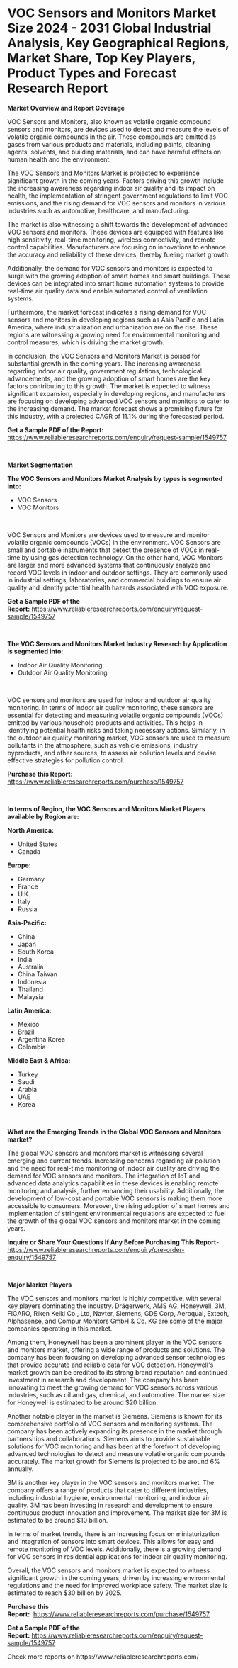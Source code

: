 <p><h1>VOC Sensors and Monitors Market Size 2024 - 2031 Global Industrial Analysis, Key Geographical Regions, Market Share, Top Key Players, Product Types and Forecast Research Report</h1></p><p><strong>Market Overview and Report Coverage</strong></p>
<p><p>VOC Sensors and Monitors, also known as volatile organic compound sensors and monitors, are devices used to detect and measure the levels of volatile organic compounds in the air. These compounds are emitted as gases from various products and materials, including paints, cleaning agents, solvents, and building materials, and can have harmful effects on human health and the environment.</p><p>The VOC Sensors and Monitors Market is projected to experience significant growth in the coming years. Factors driving this growth include the increasing awareness regarding indoor air quality and its impact on health, the implementation of stringent government regulations to limit VOC emissions, and the rising demand for VOC sensors and monitors in various industries such as automotive, healthcare, and manufacturing.</p><p>The market is also witnessing a shift towards the development of advanced VOC sensors and monitors. These devices are equipped with features like high sensitivity, real-time monitoring, wireless connectivity, and remote control capabilities. Manufacturers are focusing on innovations to enhance the accuracy and reliability of these devices, thereby fueling market growth.</p><p>Additionally, the demand for VOC sensors and monitors is expected to surge with the growing adoption of smart homes and smart buildings. These devices can be integrated into smart home automation systems to provide real-time air quality data and enable automated control of ventilation systems.</p><p>Furthermore, the market forecast indicates a rising demand for VOC sensors and monitors in developing regions such as Asia Pacific and Latin America, where industrialization and urbanization are on the rise. These regions are witnessing a growing need for environmental monitoring and control measures, which is driving the market growth.</p><p>In conclusion, the VOC Sensors and Monitors Market is poised for substantial growth in the coming years. The increasing awareness regarding indoor air quality, government regulations, technological advancements, and the growing adoption of smart homes are the key factors contributing to this growth. The market is expected to witness significant expansion, especially in developing regions, and manufacturers are focusing on developing advanced VOC sensors and monitors to cater to the increasing demand. The market forecast shows a promising future for this industry, with a projected CAGR of 11.1% during the forecasted period.</p></p>
<p><strong>Get a Sample PDF of the Report:</strong> <a href="https://www.reliableresearchreports.com/enquiry/request-sample/1549757">https://www.reliableresearchreports.com/enquiry/request-sample/1549757</a></p>
<p>&nbsp;</p>
<p><strong>Market Segmentation</strong></p>
<p><strong>The VOC Sensors and Monitors Market Analysis by types is segmented into:</strong></p>
<p><ul><li>VOC Sensors</li><li>VOC Monitors</li></ul></p>
<p>&nbsp;</p>
<p><p>VOC Sensors and Monitors are devices used to measure and monitor volatile organic compounds (VOCs) in the environment. VOC Sensors are small and portable instruments that detect the presence of VOCs in real-time by using gas detection technology. On the other hand, VOC Monitors are larger and more advanced systems that continuously analyze and record VOC levels in indoor and outdoor settings. They are commonly used in industrial settings, laboratories, and commercial buildings to ensure air quality and identify potential health hazards associated with VOC exposure.</p></p>
<p><strong>Get a Sample PDF of the Report:</strong>&nbsp;<a href="https://www.reliableresearchreports.com/enquiry/request-sample/1549757">https://www.reliableresearchreports.com/enquiry/request-sample/1549757</a></p>
<p>&nbsp;</p>
<p><strong>The VOC Sensors and Monitors Market Industry Research by Application is segmented into:</strong></p>
<p><ul><li>Indoor Air Quality Monitoring</li><li>Outdoor Air Quality Monitoring</li></ul></p>
<p>&nbsp;</p>
<p><p>VOC sensors and monitors are used for indoor and outdoor air quality monitoring. In terms of indoor air quality monitoring, these sensors are essential for detecting and measuring volatile organic compounds (VOCs) emitted by various household products and activities. This helps in identifying potential health risks and taking necessary actions. Similarly, in the outdoor air quality monitoring market, VOC sensors are used to measure pollutants in the atmosphere, such as vehicle emissions, industry byproducts, and other sources, to assess air pollution levels and devise effective strategies for pollution control.</p></p>
<p><strong>Purchase this Report:</strong>&nbsp; <a href="https://www.reliableresearchreports.com/purchase/1549757">https://www.reliableresearchreports.com/purchase/1549757</a></p>
<p>&nbsp;</p>
<p><strong>In terms of Region, the VOC Sensors and Monitors Market Players available by Region are:</strong></p>
<p>
    <p> <strong> North America: </strong>
        <ul>
            <li>United States</li>
            <li>Canada</li>
        </ul>
        </p> 
    <p> <strong> Europe: </strong>
        <ul>
            <li>Germany</li>
            <li>France</li>
            <li>U.K.</li>
            <li>Italy</li>
            <li>Russia</li>
        </ul>
        </p> 
    <p> <strong> Asia-Pacific: </strong>
        <ul>
            <li>China</li>
            <li>Japan</li>
            <li>South Korea</li>
            <li>India</li>
            <li>Australia</li>
            <li>China Taiwan</li>
            <li>Indonesia</li>
            <li>Thailand</li>
            <li>Malaysia</li>
        </ul>
        </p> 
    <p> <strong> Latin America: </strong>
        <ul>
            <li>Mexico</li>
            <li>Brazil</li>
            <li>Argentina Korea</li>
            <li>Colombia</li>
        </ul>
        </p> 
    <p> <strong> Middle East & Africa: </strong>
        <ul>
            <li>Turkey</li>
            <li>Saudi</li>
            <li>Arabia</li>
            <li>UAE</li>
            <li>Korea</li>
        </ul>
    </p>
    </p>
<p>&nbsp;</p>
<p><strong>What are the Emerging Trends in the Global VOC Sensors and Monitors market?</strong></p>
<p><p>The global VOC sensors and monitors market is witnessing several emerging and current trends. Increasing concerns regarding air pollution and the need for real-time monitoring of indoor air quality are driving the demand for VOC sensors and monitors. The integration of IoT and advanced data analytics capabilities in these devices is enabling remote monitoring and analysis, further enhancing their usability. Additionally, the development of low-cost and portable VOC sensors is making them more accessible to consumers. Moreover, the rising adoption of smart homes and implementation of stringent environmental regulations are expected to fuel the growth of the global VOC sensors and monitors market in the coming years.</p></p>
<p><strong>Inquire or Share Your Questions If Any Before Purchasing This Report</strong>- <a href="https://www.reliableresearchreports.com/enquiry/pre-order-enquiry/1549757">https://www.reliableresearchreports.com/enquiry/pre-order-enquiry/1549757</a></p>
<p>&nbsp;</p>
<p><strong>Major Market Players</strong></p>
<p><p>The VOC sensors and monitors market is highly competitive, with several key players dominating the industry. Drägerwerk, AMS AG, Honeywell, 3M, FIGARO, Riken Keiki Co., Ltd, Navter, Siemens, GDS Corp, Aeroqual, Extech, Alphasense, and Compur Monitors GmbH & Co. KG are some of the major companies operating in this market.</p><p>Among them, Honeywell has been a prominent player in the VOC sensors and monitors market, offering a wide range of products and solutions. The company has been focusing on developing advanced sensor technologies that provide accurate and reliable data for VOC detection. Honeywell's market growth can be credited to its strong brand reputation and continued investment in research and development. The company has been innovating to meet the growing demand for VOC sensors across various industries, such as oil and gas, chemical, and automotive. The market size for Honeywell is estimated to be around $20 billion.</p><p>Another notable player in the market is Siemens. Siemens is known for its comprehensive portfolio of VOC sensors and monitoring systems. The company has been actively expanding its presence in the market through partnerships and collaborations. Siemens aims to provide sustainable solutions for VOC monitoring and has been at the forefront of developing advanced technologies to detect and measure volatile organic compounds accurately. The market growth for Siemens is projected to be around 6% annually.</p><p>3M is another key player in the VOC sensors and monitors market. The company offers a range of products that cater to different industries, including industrial hygiene, environmental monitoring, and indoor air quality. 3M has been investing in research and development to ensure continuous product innovation and improvement. The market size for 3M is estimated to be around $10 billion.</p><p>In terms of market trends, there is an increasing focus on miniaturization and integration of sensors into smart devices. This allows for easy and remote monitoring of VOC levels. Additionally, there is a growing demand for VOC sensors in residential applications for indoor air quality monitoring.</p><p>Overall, the VOC sensors and monitors market is expected to witness significant growth in the coming years, driven by increasing environmental regulations and the need for improved workplace safety. The market size is estimated to reach $30 billion by 2025.</p></p>
<p><strong>Purchase this Report:</strong>&nbsp;&nbsp;<a href="https://www.reliableresearchreports.com/purchase/1549757">https://www.reliableresearchreports.com/purchase/1549757</a></p>
<p></p>
<p><strong>Get a Sample PDF of the Report:</strong>&nbsp;<a href="https://www.reliableresearchreports.com/enquiry/request-sample/1549757">https://www.reliableresearchreports.com/enquiry/request-sample/1549757</a></p>
<p>Check more reports on https://www.reliableresearchreports.com/</p>